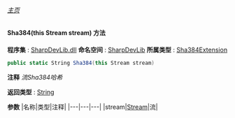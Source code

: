 ###### [主页](./Index.md "主页")
#### Sha384(this Stream stream) 方法
**程序集** : [SharpDevLib.dll](./SharpDevLib.assembly.md "SharpDevLib.dll")
**命名空间** : [SharpDevLib](./SharpDevLib.namespace.md "SharpDevLib")
**所属类型** : [Sha384Extension](./SharpDevLib.Sha384Extension.md "Sha384Extension")
``` csharp
public static String Sha384(this Stream stream)
```
**注释**
*流Sha384哈希*

**返回类型** : [String](https://learn.microsoft.com/en-us/dotnet/api/system.string "String")

**参数**
|名称|类型|注释|
|---|---|---|
|stream|[Stream](https://learn.microsoft.com/en-us/dotnet/api/system.io.stream "Stream")|流|

